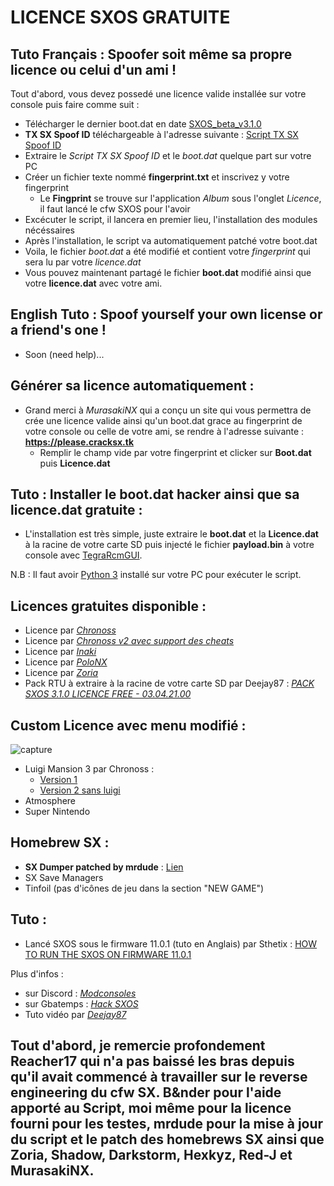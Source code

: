 # LICENCE SXOS GRATUITE

## Tuto Français : Spoofer soit même sa propre licence ou celui d'un ami !

Tout d'abord, vous devez possedé une licence valide installée sur votre console puis faire comme suit :  
  * Télécharger le dernier boot.dat en date [SXOS_beta_v3.1.0](https://www.mediafire.com/file/z8td5k923wsqs9w/SXOS_beta_v3.1.0.zip/file)
  * __TX SX Spoof ID__ téléchargeable à l'adresse suivante : [Script TX SX Spoof ID](https://www.mediafire.com/file/4hz3upmez3fw43y/Python-3.9-hacksxos3.1.0.rar/file)  
  * Extraire le _Script TX SX Spoof ID_ et le _boot.dat_ quelque part sur votre PC
  * Créer un fichier texte nommé __fingerprint.txt__ et inscrivez y votre fingerprint
      * Le __Fingprint__ se trouve sur l'application _Album_ sous l'onglet _Licence_, il faut lancé le cfw SXOS pour l'avoir  
  * Excécuter le script, il lancera en premier lieu, l'installation des modules nécéssaires
  * Après l'installation, le script va automatiquement patché votre boot.dat
  * Voila, le fichier _boot.dat_ a été modifié et contient votre _fingerprint_ qui sera lu par votre _licence.dat_
  * Vous pouvez maintenant partagé le fichier __boot.dat__ modifié ainsi que votre __licence.dat__ avec votre ami. 

## English Tuto : Spoof yourself your own license or a friend's one !
  * Soon (need help)...

## Générer sa licence automatiquement :
  * Grand merci à _MurasakiNX_ qui a conçu un site qui vous permettra de crée une licence valide ainsi qu'un boot.dat grace au fingerprint de votre console ou celle de votre ami, se rendre à l'adresse suivante : __https://please.cracksx.tk__
       * Remplir le champ vide par votre fingerprint et clicker sur  __Boot.dat__ puis __Licence.dat__

## Tuto : Installer le boot.dat hacker ainsi que sa licence.dat gratuite :  
  * L'installation est très simple, juste extraire le __boot.dat__ et la __Licence.dat__ à la racine de votre carte SD puis injecté le fichier __payload.bin__ à votre console avec [TegraRcmGUI](https://github.com/eliboa/TegraRcmGUI/releases).

N.B : Il faut avoir [Python 3](https://www.python.org/downloads/) installé sur votre PC pour exécuter le script.

## Licences gratuites disponible :  
  * Licence par _[Chronoss](https://www.mediafire.com/file/8iwnxusxotcmfc2/Licence_Gratuit_SXOS_Free_02_by_Chronoss.rar/file)_
  * Licence par _[Chronoss v2 avec support des cheats](https://www.mediafire.com/file/pe7m58dr0d73b6q/Licence_Gratuite_SXOS_Free_02_by_Chronoss_with_cheat_support.rar/file)_
  * Licence par _[Inaki](https://www.mediafire.com/file/pchfm2n1oe8iwee/Licence_Gratuite_SXOS_Free_03_by_Inaki.rar/file)_
  * Licence par _[PoloNX](https://www.mediafire.com/file/jx92o1wbo8uo7v6/Licence_Gratuite_SXOS_Free_05_by_PoloNX.rar/file)_
  * Licence par _[Zoria](https://www.mediafire.com/file/mmw4dspt2r1dvpl/Licence_Gratuite_SXOS_Free_06_by_Zoria.rar/file)_
  * Pack RTU à extraire à la racine de votre carte SD par Deejay87 : _[PACK SXOS 3.1.0 LICENCE FREE - 03.04.21.00](https://drive.google.com/file/d/1se6wPKFrSdIiI_iwGxy64spvLdEIBpyj/view)_

## Custom Licence avec menu modifié :  
![capture](https://gbatemp.net/attachments/e0c-5inxeaabuyo-jpg.260555/)
  * Luigi Mansion 3 par Chronoss : 
      * [Version 1](https://www.mediafire.com/file/rfxiwr3vkvv2co2/Boot_menu_sx_mod_with_Luigi.zip/file)
      * [Version 2 sans luigi](https://www.mediafire.com/file/0gq0bqagazk8s5o/Boot_menu_sx_mod_Luigi_M3.zip/file)
  * Atmosphere
  * Super Nintendo
  
## Homebrew SX :  
  * __SX Dumper patched by mrdude__ : [Lien](https://www.mediafire.com/file/bwcpuok8hj867tz/SXDumper_DRM_Patched_by_MrDude.zip/file)
  * SX Save Managers
  * Tinfoil (pas d'icônes de jeu dans la section "NEW GAME")

## Tuto :  
  * Lancé SXOS sous le firmware 11.0.1 (tuto en Anglais) par Sthetix : [HOW TO RUN THE SXOS ON FIRMWARE 11.0.1](https://www.sthetix.info/how-to-run-the-sxos-on-firmware-11-0-1/)
    
Plus d'infos : 
  * sur Discord : _[Modconsoles](https://discord.gg/yCrp3p5c)_
  * sur Gbatemps : _[Hack SXOS](https://gbatemp.net/threads/hack-sxos.582831/)_
  * Tuto vidéo par _[Deejay87](https://odysee.com/@deejay87:4/SXOS-FREE-LICENCE--SETUP--EMUNAND--CHOIDUJOURNX:8)_


## Tout d'abord, je remercie profondement Reacher17 qui n'a pas baissé les bras depuis qu'il avait commencé à travailler sur le reverse engineering du cfw SX. B&nder pour l'aide apporté au Script, moi même pour la licence fourni pour les testes, mrdude pour la mise à jour du script et le patch des homebrews SX ainsi que Zoria, Shadow, Darkstorm, Hexkyz, Red-J et MurasakiNX.
